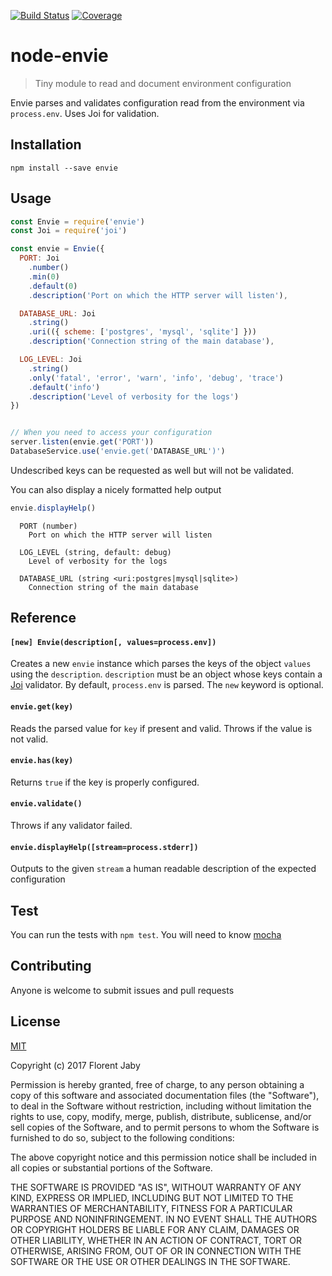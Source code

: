 [![Build Status][travis-image]][travis-url] [![Coverage][coveralls-image]][coveralls-url]

node-envie
==================

> Tiny module to read and document environment configuration

Envie parses and validates configuration read from the environment
via `process.env`. Uses Joi for validation.

Installation
------------

    npm install --save envie

Usage
-----

```javascript
const Envie = require('envie')
const Joi = require('joi')

const envie = Envie({
  PORT: Joi
    .number()
    .min(0)
    .default(0)
    .description('Port on which the HTTP server will listen'),

  DATABASE_URL: Joi
    .string()
    .uri(({ scheme: ['postgres', 'mysql', 'sqlite'] }))
    .description('Connection string of the main database'),

  LOG_LEVEL: Joi
    .string()
    .only('fatal', 'error', 'warn', 'info', 'debug', 'trace')
    .default('info')
    .description('Level of verbosity for the logs')
})


// When you need to access your configuration
server.listen(envie.get('PORT'))
DatabaseService.use('envie.get('DATABASE_URL')')
```

Undescribed keys can be requested as well but will not be validated.

You can also display a nicely formatted help output

```javascript
envie.displayHelp()
```

```
  PORT (number)
    Port on which the HTTP server will listen

  LOG_LEVEL (string, default: debug)
    Level of verbosity for the logs

  DATABASE_URL (string <uri:postgres|mysql|sqlite>)
    Connection string of the main database

```

Reference
---------

#### `[new] Envie(description[, values=process.env])`

Creates a new `envie` instance which parses the keys of the object `values` using the `description`.
`description` must be an object whose keys contain a [Joi](https://www.npmjs.com/package/joi) validator.
By default, `process.env` is parsed. The `new` keyword is optional.

#### `envie.get(key)`

Reads the parsed value for `key` if present and valid. Throws if the value is not valid.

#### `envie.has(key)`

Returns `true` if the key is properly configured.

#### `envie.validate()`

Throws if any validator failed.

#### `envie.displayHelp([stream=process.stderr])`

Outputs to the given `stream` a human readable description of the expected configuration

Test
----

You can run the tests with `npm test`. You will need to know [mocha][mocha-url]

Contributing
------------

Anyone is welcome to submit issues and pull requests


License
-------

[MIT](http://opensource.org/licenses/MIT)

Copyright (c) 2017 Florent Jaby

Permission is hereby granted, free of charge, to any person obtaining a copy of this software and associated documentation files (the "Software"), to deal in the Software without restriction, including without limitation the rights to use, copy, modify, merge, publish, distribute, sublicense, and/or sell copies of the Software, and to permit persons to whom the Software is furnished to do so, subject to the following conditions:

The above copyright notice and this permission notice shall be included in all copies or substantial portions of the Software.

THE SOFTWARE IS PROVIDED "AS IS", WITHOUT WARRANTY OF ANY KIND, EXPRESS OR IMPLIED, INCLUDING BUT NOT LIMITED TO THE WARRANTIES OF MERCHANTABILITY, FITNESS FOR A PARTICULAR PURPOSE AND NONINFRINGEMENT. IN NO EVENT SHALL THE AUTHORS OR COPYRIGHT HOLDERS BE LIABLE FOR ANY CLAIM, DAMAGES OR OTHER LIABILITY, WHETHER IN AN ACTION OF CONTRACT, TORT OR OTHERWISE, ARISING FROM, OUT OF OR IN CONNECTION WITH THE SOFTWARE OR THE USE OR OTHER DEALINGS IN THE SOFTWARE.


[travis-image]: http://img.shields.io/travis/Floby/node-envie/master.svg?style=flat
[travis-url]: https://travis-ci.org/Floby/node-envie
[coveralls-image]: http://img.shields.io/coveralls/Floby/node-envie/master.svg?style=flat
[coveralls-url]: https://coveralls.io/r/Floby/node-envie
[mocha-url]: https://github.com/visionmedia/mocha


